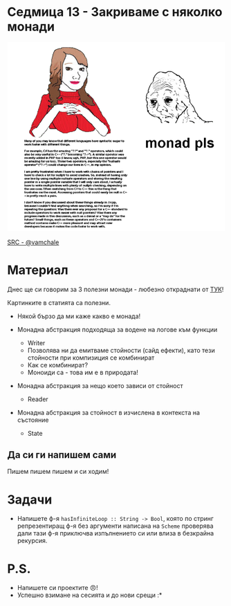 # Седмица 13 - Закриваме с няколко монади

![monad pls](/assets/monads.png)

[SRC - @vamchale](https://twitter.com/vamchale/status/1350064240133103618)

# Материал

Днес ще си говорим за 3 полезни монади - любезно откраднати от
[ТУК](https://adit.io/posts/2013-06-10-three-useful-monads.html)!

Картинките в статията са полезни.

- Някой бързо да ми каже какво е монада!

- Монадна абстракция подходяща за водене на логове към функции
  - Writer
  - Позволява ни да емитваме стойности (сайд ефекти), като тези
    стойности при компизиция се комбинират
  - Как се комбинират?
  - Моноиди са - това им е в природата!
- Монадна абстракция за нещо което зависи от стойност
  - Reader
- Монадна абстракция за стойност в изчислена в контекста на състояние
  - State

## Да си ги напишем сами

Пишем пишем пишем и си ходим!

# Задачи

- Напишете ф-я `hasInfiniteLoop :: String -> Bool`, която по стринг репрезентиращ ф-я без аргументи написана на `Scheme` проверява дали тази ф-я
  приключва изпълнението си или влиза в безкрайна рекурсия.

# P.S.

- Напишете си проектите 😠!
- Успешно взимане на сесията и до нови срещи :\*
